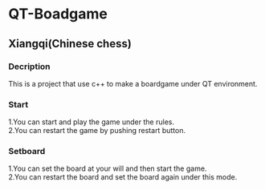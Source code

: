 # QT-Boadgame
## Xiangqi(Chinese chess)
### Decription
This is a project that use c++ to make a boardgame under QT environment.
### Start
1.You can start and play the game under the rules.  
2.You can restart the game by pushing restart button.
### Setboard
1.You can set the board at your will and then start the game.  
2.You can restart the board and set the board again under this mode.
